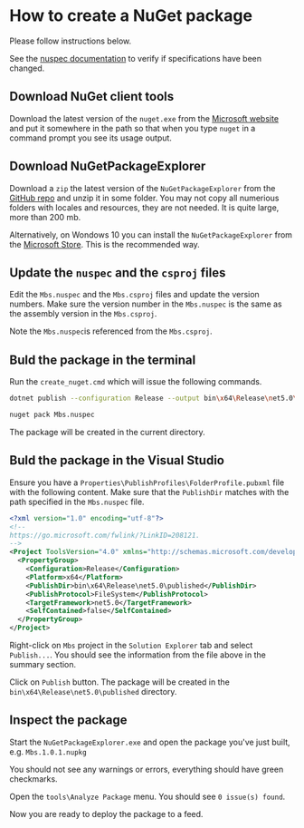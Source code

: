 # How to create a NuGet package

Please follow instructions below.

See the [nuspec documentation](https://docs.microsoft.com/en-us/nuget/reference/nuspec) to verify if specifications have been changed.

## Download NuGet client tools

Download the latest version of the `nuget.exe` from the [Microsoft website](https://docs.microsoft.com/en-us/nuget/install-nuget-client-tools) and put it somewhere in the path so that when you type `nuget` in a command prompt you see its usage output.

## Download NuGetPackageExplorer

Download a `zip` the latest version of the `NuGetPackageExplorer` from the [GitHub repo](https://github.com/NuGetPackageExplorer/NuGetPackageExplorer/releases/) and unzip it in some folder. You may not copy all numerious folders with locales and resources, they are not needed.
It is quite large, more than 200 mb.

Alternatively, on Wondows 10 you can install the `NuGetPackageExplorer` from the [Microsoft Store](https://www.microsoft.com/store/apps/9wzdncrdmdm3?ocid=badge). This is the recommended way.

## Update the `nuspec` and the `csproj` files

Edit the `Mbs.nuspec` and the `Mbs.csproj` files and update the version numbers.
Make sure the version number in the `Mbs.nuspec` is the same as the assembly version in the `Mbs.csproj`.

Note the `Mbs.nuspec`is referenced from the `Mbs.csproj`.

## Buld the package in the terminal

Run the `create_nuget.cmd` which will issue the following commands.

```bash
dotnet publish --configuration Release --output bin\x64\Release\net5.0\published --self-contained False

nuget pack Mbs.nuspec 
```

The package will be created in the current directory.

## Buld the package in the Visual Studio

Ensure you have a `Properties\PublishProfiles\FolderProfile.pubxml` file with the following content.
Make sure that the `PublishDir` matches with the path specified in the `Mbs.nuspec` file.

```xml
<?xml version="1.0" encoding="utf-8"?>
<!--
https://go.microsoft.com/fwlink/?LinkID=208121. 
-->
<Project ToolsVersion="4.0" xmlns="http://schemas.microsoft.com/developer/msbuild/2003">
  <PropertyGroup>
    <Configuration>Release</Configuration>
    <Platform>x64</Platform>
    <PublishDir>bin\x64\Release\net5.0\published</PublishDir>
    <PublishProtocol>FileSystem</PublishProtocol>
    <TargetFramework>net5.0</TargetFramework>
    <SelfContained>false</SelfContained>
  </PropertyGroup>
</Project>
```

Right-click on `Mbs` project in the `Solution Explorer` tab and select `Publish...`.
You should see the information from the file above in the summary section.

Click on `Publish` button. The package will be created in the `bin\x64\Release\net5.0\published` directory.

## Inspect the package

Start the `NuGetPackageExplorer.exe` and open the package you've just built,
e.g. `Mbs.1.0.1.nupkg`

You should not see any warnings or errors, everything should have green checkmarks.

Open the `tools\Analyze Package` menu. You should see `0 issue(s) found`.

Now you are ready to deploy the package to a feed.
